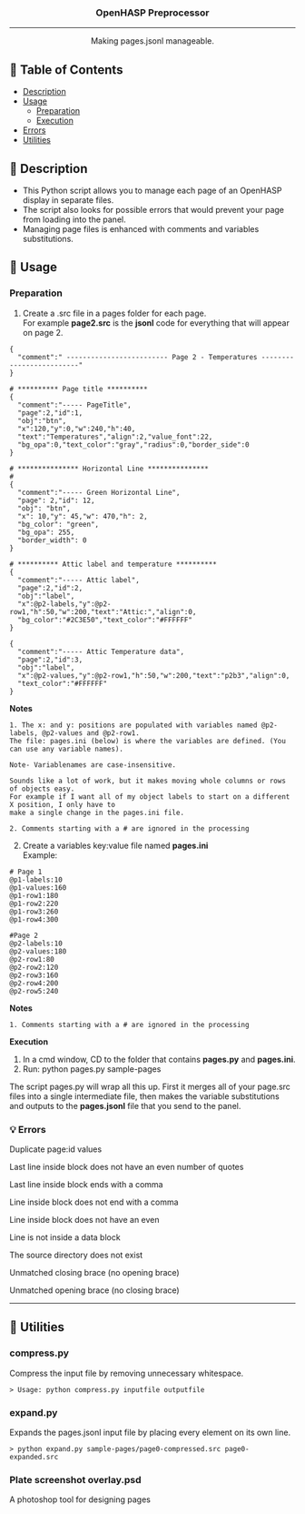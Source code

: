 <h3 align="center">OpenHASP Preprocessor</h3>

---

<p align="center"> Making pages.jsonl manageable.
    <br> 
</p>

## 📝 Table of Contents
- [Description](#description)
- [Usage](#usage)
  - [Preparation](#preparation)
  - [Execution](#execution)
- [Errors](#errors) 
- [Utilities](#utilities)


## 🎈 Description <a name = "description"></a>

- This Python script allows you to manage each page of an OpenHASP display in separate files.
- The script also looks for possible errors that would prevent your page from loading into the panel.
- Managing page files is enhanced with comments and variables substitutions.

## 🚀 Usage <a name = "usage"></a>

### Preparation <a name = "preparation"></a>

1. Create a .src file in a pages folder for each page.  
For example **page2.src** is the **jsonl** code for everything that will appear on page 2.  
  
```
{
  "comment":" ------------------------- Page 2 - Temperatures -------------------------"
}

# ********** Page title **********
{
  "comment":"----- PageTitle",
  "page":2,"id":1,
  "obj":"btn",
  "x":120,"y":0,"w":240,"h":40,
  "text":"Temperatures","align":2,"value_font":22,
  "bg_opa":0,"text_color":"gray","radius":0,"border_side":0
}

# *************** Horizontal Line ***************
# 
{
  "comment":"----- Green Horizontal Line",
  "page": 2,"id": 12,
  "obj": "btn",
  "x": 10,"y": 45,"w": 470,"h": 2,
  "bg_color": "green",
  "bg_opa": 255,
  "border_width": 0
}

# ********** Attic label and temperature **********
{
  "comment":"----- Attic label",
  "page":2,"id":2,
  "obj":"label",
  "x":@p2-labels,"y":@p2-row1,"h":50,"w":200,"text":"Attic:","align":0,
  "bg_color":"#2C3E50","text_color":"#FFFFFF"
}

{
  "comment":"----- Attic Temperature data",
  "page":2,"id":3,
  "obj":"label",
  "x":@p2-values,"y":@p2-row1,"h":50,"w":200,"text":"p2b3","align":0,
  "text_color":"#FFFFFF"
}
```
**Notes**  
```
1. The x: and y: positions are populated with variables named @p2-labels, @p2-values and @p2-row1.  
The file: pages.ini (below) is where the variables are defined. (You can use any variable names).

Note- Variablenames are case-insensitive.

Sounds like a lot of work, but it makes moving whole columns or rows of objects easy.
For example if I want all of my object labels to start on a different X position, I only have to
make a single change in the pages.ini file.  

2. Comments starting with a # are ignored in the processing  
```

2. Create a variables key:value file named **pages.ini**  
Example:  
```
# Page 1
@p1-labels:10
@p1-values:160
@p1-row1:180
@p1-row2:220
@p1-row3:260
@p1-row4:300

#Page 2
@p2-labels:10
@p2-values:180
@p2-row1:80
@p2-row2:120
@p2-row3:160
@p2-row4:200
@p2-row5:240
```

**Notes**  
```
1. Comments starting with a # are ignored in the processing  
```


**Execution**<a name = "execution"></a>
1. In a cmd window, CD to the folder that contains **pages.py** and **pages.ini**.  
2. Run: python pages.py sample-pages  

The script pages.py will wrap all this up.  First it merges all of your page.src files into a single intermediate file, then makes the variable substitutions and outputs to the **pages.jsonl** file that you send to the panel.  

### 💡 Errors <a name = "errors"></a>

Duplicate page:id values

Last line inside block does not have an even number of quotes

Last line inside block ends with a comma

Line inside block does not end with a comma

Line inside block does not have an even 

Line is not inside a data block

The source directory does not exist

Unmatched closing brace (no opening brace)

Unmatched opening brace (no closing brace)


---
## 🚀 Utilities <a name = "utilities"></a>

### compress.py

Compress the input file by removing unnecessary whitespace.
```Useage:
> Usage: python compress.py inputfile outputfile
```

### expand.py

Expands the pages.jsonl input file by placing every element on its own line.
```Useage:
> python expand.py sample-pages/page0-compressed.src page0-expanded.src  
```

### Plate screenshot overlay.psd
A photoshop tool for designing pages

